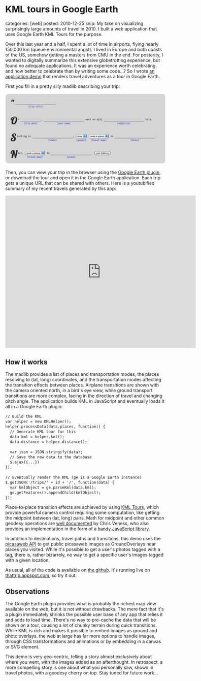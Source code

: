 KML tours in Google Earth
=========================
categories: [web]
posted: 2010-12-25
snip: My take on visualizing surprisingly large amounts of travel in 2010. I built
  a web application that uses Google Earth KML Tours for the purpose.



Over this last year and a half, I spent a lot of time in airports,
flying nearly 150,000 km (queue environmental angst). I lived in Europe
and both coasts of the US, somehow getting a masters from CMU in the
end. For posterity, I wanted to digitally summarize this extensive
globetrotting experience, but found no adequate applications. It was an
experience worth celebrating, and how better to celebrate than by
writing some code...? So I wrote [an application demo][] that renders
travel adventures as a tour in Google Earth. 

First you fill in a pretty silly madlib describing your trip: 

![image][] 

Then, you can view your trip in the browser using the [Google Earth
plugin][], or download the tour and open it in the Google Earth
application. Each trip gets a unique URL that can be shared with others.
Here is a youtubified summary of my recent travels generated by this
app:

<iframe title="YouTube video player" width="600" height="480"
  src="http://www.youtube.com/embed/N1y8C_w-7Uw" frameborder="0"
  allowfullscreen></iframe>

## How it works

The madlib provides a list of places and transportation modes, the
places resolving to (lat, long) coordinates, and the transportation
modes affecting the transition effects between places. Airplane
transitions are shown with the camera oriented north, in a bird's eye
view, while ground transport transitions are more complex, facing in the
direction of travel and changing pitch angle. The application builds KML
in JavaScript and eventually loads it all in a Google Earth plugin:

    // Build the KML
    var helper = new KMLHelper();
    helper.processData(data.places, function() {
      // Generate KML tour for this
      data.kml = helper.kml();
      data.distance = helper.distance();
     
      var json = JSON.stringify(data);
      // Save the new data to the database
      $.ajax({...})
    });
     
    // Eventually render the KML (ge is a Google Earth instance)
    $.getJSON('/trips/' + id + '/', function(data) {
      var kmlObject = ge.parseKml(data.kml);
      ge.getFeatures().appendChild(kmlObject);
    });

Place-to-place transition effects are achieved by using [KML Tours][],
which provide powerful camera control requiring some computation, like
getting the midpoint between (lat, long) pairs. Math for midpoint and
other common geodesy operations are [well documented][] by Chris Veness,
who also provides an implementation in the form of a
[handy JavaScript library][]. 

In addition to destinations, travel paths and transitions, this demo
uses the [picasaweb API][] to get public picasaweb images as
GroundOverlays near places you visited. While it's possible to get a
user's photos tagged with a tag, there is, rather bizarrely, no way to
get a specific user's images tagged with a given location. 

As usual, all of the code is available on [the github][]. It's running
live on [thattrip.appspot.com][an application demo], so try it out.

## Observations

The Google Earth plugin provides what is probably the richest map view
available on the web, but it is not without drawbacks. The mere fact
that it's a plugin immediately shrinks the possible user base of any app
that relies it and adds to load time. There's no way to pre-cache the
data that will be shown on a tour, causing a lot of chunky terrain
during quick transitions. While KML is rich and makes it possible to
embed images as ground and photo overlays, the web at large has far more
options to handle images, through CSS transformations and animations or
by embedding in a canvas or SVG element. 

This demo is very geo-centric, telling a story almost exclusively about
where you went, with the images added as an afterthought. In retrospect,
a more compelling story is one about what you personally saw, shown in
travel photos, with a geodesy cherry on top. Stay tuned for future
work...

  [an application demo]: http://thattrip.appspot.com/
  [image]: madlib.png
  [Google Earth plugin]: http://www.google.com/earth/explore/products/plugin.html
  [KML Tours]: http://code.google.com/apis/kml/documentation/touring.html
  [well documented]: http://www.movable-type.co.uk/scripts/latlong.html
  [handy JavaScript library]: http://www.movable-type.co.uk/scripts/latlon.js
  [picasaweb API]: http://code.google.com/apis/picasaweb/overview.html
  [the github]: https://github.com/borismus/That-Trip

